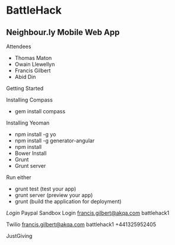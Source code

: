 BattleHack
==========

Neighbour.ly Mobile Web App
---------------------------

Attendees
- Thomas Maton
- Owain Llewellyn
- Francis Gilbert
- Abid Din

Getting Started

Installing Compass
- gem install compass

Installing Yeoman
- npm install -g yo
- npm install -g generator-angular
- npm install
- Bower Install
- Grunt
- Grunt server

Run either
- grunt test (test your app)
- grunt server (preview your app)
- grunt (build the application for deployment)

*Login*
Paypal Sandbox Login
francis.gilbert@akqa.com
battlehack1

Twilio
francis.gilbert@akqa.com
battlehack1
+441325952405

JustGiving
